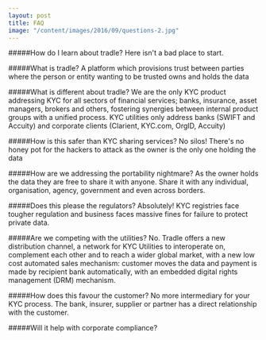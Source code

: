 ```yaml
---
layout: post
title: FAQ
image: "/content/images/2016/09/questions-2.jpg"
---
```


#####How do I learn about tradle?
Here isn't a bad place to start. 

#####What is tradle?
A platform which provisions trust between parties where the person or entity wanting to be trusted owns and holds the data

#####What is different about tradle?
We are the only KYC product addressing KYC for all sectors of financial services; banks, insurance, asset managers, brokers and others, fostering synergies between internal product groups with a unified process. KYC utilities only address banks (SWIFT and Accuity) and  corporate clients (Clarient, KYC.com, OrgID, Accuity) 

#####How is this safer than KYC sharing services?
No silos! There's no honey pot for the hackers to attack as the owner is the only one holding the data

#####How are we addressing the portability nightmare?
As the owner holds the data they are free to share it with anyone. Share it with any individual, organisation, agency, government and even across borders.

#####Does this please the regulators?
Absolutely! KYC registries face tougher regulation and business faces massive fines for failure to protect private data.

#####Are we competing with the utilities?
No. Tradle offers a new distribution channel, a network for KYC Utilities to interoperate on, complement each other and to reach a wider global market, with a new low cost automated sales mechanism: customer moves the data and payment is made by recipient bank automatically, with an embedded digital rights management (DRM) mechanism.

#####How does this favour the customer?
No more intermediary for your KYC process. The bank, insurer, supplier or partner has a direct relationship with the customer. 

#####Will it help with corporate compliance?



